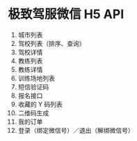# 极致驾服微信 H5 API

1. 城市列表
2. 驾校列表（排序、查询）
3. 驾校详情
4. 教练列表
5. 教练详情
6. 训练场地列表
7. 短信验证码
8. 报名接口
9. 收藏的 Y 码列表
10. 二维码生成
11. 我的订单
12. 登录（绑定微信号）／退出（解绑微信号）
